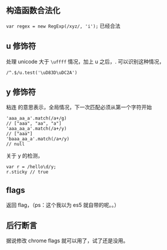 ## 构造函数合法化

`var regex = new RegExp(/xyz/, 'i');` 已经合法

## u 修饰符 

处理 unicode 大于 `\uffff` 情况，加上 u 之后，. 可以识别这种情况，

`/^.$/u.test('\uD83D\uDC2A')`

## y 修饰符

粘连 的意思表示，全局情况，下一次匹配必须从第一个字符开始

```
'aaa_aa_a'.match(/a+/g)
// ["aaa", "aa", "a"]
'aaa_aa_a'.match(/a+/y)
// ["aaa"]
'baaa_aa_a'.match(/a+/y)
// null
```

关于 y 的检测，

```
var r = /hello\d/y;
r.sticky // true
```

## flags

返回 flag，（ps：这个我以为 es5 就自带的呢。。）

## 后行断言

据说修改 chrome flags 就可以用了，试了还是没用。

